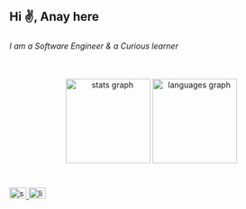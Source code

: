 <h2 align="left">Hi ✌️, Anay here</h2>

###

<h6 align="left">I am a Software Engineer & a Curious learner</h6>

###

<br clear="both">

<div align="center">
  <img src="https://github-readme-stats.vercel.app/api?hide_title=false&hide_rank=true&show_icons=true&include_all_commits=true&count_private=true&disable_animations=false&theme=rose_pine&locale=en&hide_border=true&custom_title=Statistics&username=anaysarkar7" height="150" alt="stats graph"  />
  <img src="https://github-readme-stats.vercel.app/api/top-langs?locale=en&hide_title=true&layout=compact&card_width=320&langs_count=5&theme=rose_pine&hide_border=true&username=anaysarkar7" height="150" alt="languages graph"  />
</div>

###

<br clear="both">

<div align="left">
  <a href="https://stackoverflow.com/users/15728157/anaysarkar" target="_blank">
    <img src="https://raw.githubusercontent.com/maurodesouza/profile-readme-generator/master/src/assets/icons/social/stackoverflow/default.svg" width="30" height="20" alt="stackoverflow logo"  />
  </a>
  <a href="https://linktr.ee/anaysarkar7" target="_blank">
    <img src="https://raw.githubusercontent.com/maurodesouza/profile-readme-generator/master/src/assets/icons/social/linktree/default.svg" width="30" height="20" alt="linktree logo"  />
  </a>
</div>

###
